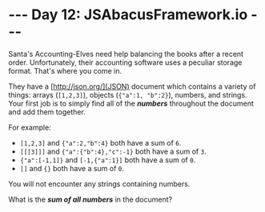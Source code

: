 # --- Day 12: JSAbacusFramework.io ---

Santa's Accounting-Elves need help balancing the books after a recent order.  Unfortunately, their accounting software uses a peculiar storage format.  That's where you come in.


They have a [http://json.org/](JSON) document which contains a variety of things: arrays (<code>[1,2,3]</code>), objects (<code>{"a":1, "b":2}</code>), numbers, and strings.  Your first job is to simply find all of the <em><b>numbers</b></em> throughout the document and add them together.


For example:


<ul>
<li><code>[1,2,3]</code> and <code>{"a":2,"b":4}</code> both have a sum of <code>6</code>.</li>
<li><code>[[[3]]]</code> and <code>{"a":{"b":4},"c":-1}</code> both have a sum of <code>3</code>.</li>
<li><code>{"a":[-1,1]}</code> and <code>[-1,{"a":1}]</code> both have a sum of <code>0</code>.</li>
<li><code>[]</code> and <code>{}</code> both have a sum of <code>0</code>.</li>
</ul>
You will not <span title="Nor are you likely to be eaten by a grue... during *this* puzzle, anyway.">encounter</span> any strings containing numbers.


What is the <em><b>sum of all numbers</b></em> in the document?



